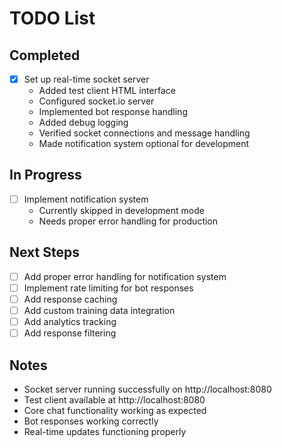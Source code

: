 # TODO List

## Completed
- [x] Set up real-time socket server
  - Added test client HTML interface
  - Configured socket.io server
  - Implemented bot response handling
  - Added debug logging
  - Verified socket connections and message handling
  - Made notification system optional for development

## In Progress
- [ ] Implement notification system
  - Currently skipped in development mode
  - Needs proper error handling for production

## Next Steps
- [ ] Add proper error handling for notification system
- [ ] Implement rate limiting for bot responses
- [ ] Add response caching
- [ ] Add custom training data integration
- [ ] Add analytics tracking
- [ ] Add response filtering

## Notes
- Socket server running successfully on http://localhost:8080
- Test client available at http://localhost:8080
- Core chat functionality working as expected
- Bot responses working correctly
- Real-time updates functioning properly
